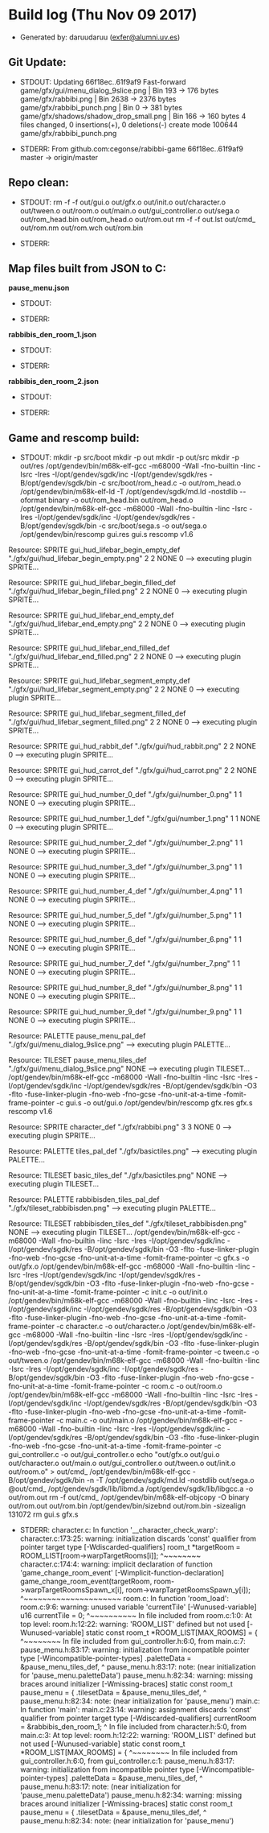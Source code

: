 # Build log (Thu Nov 09 2017)

* Generated by: daruudaruu (exfer@alumni.uv.es)

## Git Update:

* STDOUT:
Updating 66f18ec..61f9af9
Fast-forward
 game/gfx/gui/menu_dialog_9slice.png    | Bin 193 -> 176 bytes
 game/gfx/rabbibi.png                   | Bin 2638 -> 2376 bytes
 game/gfx/rabbibi_punch.png             | Bin 0 -> 381 bytes
 game/gfx/shadows/shadow_drop_small.png | Bin 166 -> 160 bytes
 4 files changed, 0 insertions(+), 0 deletions(-)
 create mode 100644 game/gfx/rabbibi_punch.png

* STDERR:
From github.com:cegonse/rabibbi-game
   66f18ec..61f9af9  master     -> origin/master

## Repo clean:

* STDOUT:
rm -f  -f out/gui.o out/gfx.o out/init.o out/character.o out/tween.o out/room.o out/main.o out/gui_controller.o out/sega.o out/rom_head.bin out/rom_head.o out/rom.out
rm -f  -f out.lst out/cmd_ out/rom.nm out/rom.wch out/rom.bin

* STDERR:

## Map files built from JSON to C:

**pause_menu.json**

* STDOUT:

* STDERR:

**rabbibis_den_room_1.json**

* STDOUT:

* STDERR:

**rabbibis_den_room_2.json**

* STDOUT:

* STDERR:

## Game and rescomp build:

* STDOUT:
mkdir -p src/boot
mkdir -p out
mkdir -p out/src
mkdir -p out/res
/opt/gendev/bin/m68k-elf-gcc  -m68000 -Wall -fno-builtin -Iinc -Isrc -Ires -I/opt/gendev/sgdk/inc -I/opt/gendev/sgdk/res -B/opt/gendev/sgdk/bin -c src/boot/rom_head.c -o out/rom_head.o
/opt/gendev/bin/m68k-elf-ld -T /opt/gendev/sgdk/md.ld -nostdlib --oformat binary -o out/rom_head.bin out/rom_head.o
/opt/gendev/bin/m68k-elf-gcc  -m68000 -Wall -fno-builtin -Iinc -Isrc -Ires -I/opt/gendev/sgdk/inc -I/opt/gendev/sgdk/res -B/opt/gendev/sgdk/bin -c src/boot/sega.s -o out/sega.o
/opt/gendev/bin/rescomp gui.res gui.s
rescomp v1.6

Resource: SPRITE gui_hud_lifebar_begin_empty_def "./gfx/gui/hud_lifebar_begin_empty.png" 2 2 NONE 0
--> executing plugin SPRITE...

Resource: SPRITE gui_hud_lifebar_begin_filled_def "./gfx/gui/hud_lifebar_begin_filled.png" 2 2 NONE 0
--> executing plugin SPRITE...

Resource: SPRITE gui_hud_lifebar_end_empty_def "./gfx/gui/hud_lifebar_end_empty.png" 2 2 NONE 0
--> executing plugin SPRITE...

Resource: SPRITE gui_hud_lifebar_end_filled_def "./gfx/gui/hud_lifebar_end_filled.png" 2 2 NONE 0
--> executing plugin SPRITE...

Resource: SPRITE gui_hud_lifebar_segment_empty_def "./gfx/gui/hud_lifebar_segment_empty.png" 2 2 NONE 0
--> executing plugin SPRITE...

Resource: SPRITE gui_hud_lifebar_segment_filled_def "./gfx/gui/hud_lifebar_segment_filled.png" 2 2 NONE 0
--> executing plugin SPRITE...

Resource: SPRITE gui_hud_rabbit_def "./gfx/gui/hud_rabbit.png" 2 2 NONE 0
--> executing plugin SPRITE...

Resource: SPRITE gui_hud_carrot_def "./gfx/gui/hud_carrot.png" 2 2 NONE 0
--> executing plugin SPRITE...

Resource: SPRITE gui_hud_number_0_def "./gfx/gui/number_0.png" 1 1 NONE 0
--> executing plugin SPRITE...

Resource: SPRITE gui_hud_number_1_def "./gfx/gui/number_1.png" 1 1 NONE 0
--> executing plugin SPRITE...

Resource: SPRITE gui_hud_number_2_def "./gfx/gui/number_2.png" 1 1 NONE 0
--> executing plugin SPRITE...

Resource: SPRITE gui_hud_number_3_def "./gfx/gui/number_3.png" 1 1 NONE 0
--> executing plugin SPRITE...

Resource: SPRITE gui_hud_number_4_def "./gfx/gui/number_4.png" 1 1 NONE 0
--> executing plugin SPRITE...

Resource: SPRITE gui_hud_number_5_def "./gfx/gui/number_5.png" 1 1 NONE 0
--> executing plugin SPRITE...

Resource: SPRITE gui_hud_number_6_def "./gfx/gui/number_6.png" 1 1 NONE 0
--> executing plugin SPRITE...

Resource: SPRITE gui_hud_number_7_def "./gfx/gui/number_7.png" 1 1 NONE 0
--> executing plugin SPRITE...

Resource: SPRITE gui_hud_number_8_def "./gfx/gui/number_8.png" 1 1 NONE 0
--> executing plugin SPRITE...

Resource: SPRITE gui_hud_number_9_def "./gfx/gui/number_9.png" 1 1 NONE 0
--> executing plugin SPRITE...

Resource: PALETTE pause_menu_pal_def "./gfx/gui/menu_dialog_9slice.png"
--> executing plugin PALETTE...

Resource: TILESET pause_menu_tiles_def "./gfx/gui/menu_dialog_9slice.png" NONE
--> executing plugin TILESET...
/opt/gendev/bin/m68k-elf-gcc  -m68000 -Wall -fno-builtin -Iinc -Isrc -Ires -I/opt/gendev/sgdk/inc -I/opt/gendev/sgdk/res -B/opt/gendev/sgdk/bin -O3 -flto -fuse-linker-plugin -fno-web -fno-gcse -fno-unit-at-a-time -fomit-frame-pointer -c gui.s -o out/gui.o
/opt/gendev/bin/rescomp gfx.res gfx.s
rescomp v1.6

Resource: SPRITE character_def "./gfx/rabbibi.png" 3 3 NONE 0
--> executing plugin SPRITE...

Resource: PALETTE tiles_pal_def "./gfx/basictiles.png"
--> executing plugin PALETTE...

Resource: TILESET basic_tiles_def "./gfx/basictiles.png" NONE
--> executing plugin TILESET...

Resource: PALETTE rabbibisden_tiles_pal_def "./gfx/tileset_rabbibisden.png"
--> executing plugin PALETTE...

Resource: TILESET rabbibisden_tiles_def "./gfx/tileset_rabbibisden.png" NONE
--> executing plugin TILESET...
/opt/gendev/bin/m68k-elf-gcc  -m68000 -Wall -fno-builtin -Iinc -Isrc -Ires -I/opt/gendev/sgdk/inc -I/opt/gendev/sgdk/res -B/opt/gendev/sgdk/bin -O3 -flto -fuse-linker-plugin -fno-web -fno-gcse -fno-unit-at-a-time -fomit-frame-pointer -c gfx.s -o out/gfx.o
/opt/gendev/bin/m68k-elf-gcc  -m68000 -Wall -fno-builtin -Iinc -Isrc -Ires -I/opt/gendev/sgdk/inc -I/opt/gendev/sgdk/res -B/opt/gendev/sgdk/bin -O3 -flto -fuse-linker-plugin -fno-web -fno-gcse -fno-unit-at-a-time -fomit-frame-pointer -c init.c -o out/init.o
/opt/gendev/bin/m68k-elf-gcc  -m68000 -Wall -fno-builtin -Iinc -Isrc -Ires -I/opt/gendev/sgdk/inc -I/opt/gendev/sgdk/res -B/opt/gendev/sgdk/bin -O3 -flto -fuse-linker-plugin -fno-web -fno-gcse -fno-unit-at-a-time -fomit-frame-pointer -c character.c -o out/character.o
/opt/gendev/bin/m68k-elf-gcc  -m68000 -Wall -fno-builtin -Iinc -Isrc -Ires -I/opt/gendev/sgdk/inc -I/opt/gendev/sgdk/res -B/opt/gendev/sgdk/bin -O3 -flto -fuse-linker-plugin -fno-web -fno-gcse -fno-unit-at-a-time -fomit-frame-pointer -c tween.c -o out/tween.o
/opt/gendev/bin/m68k-elf-gcc  -m68000 -Wall -fno-builtin -Iinc -Isrc -Ires -I/opt/gendev/sgdk/inc -I/opt/gendev/sgdk/res -B/opt/gendev/sgdk/bin -O3 -flto -fuse-linker-plugin -fno-web -fno-gcse -fno-unit-at-a-time -fomit-frame-pointer -c room.c -o out/room.o
/opt/gendev/bin/m68k-elf-gcc  -m68000 -Wall -fno-builtin -Iinc -Isrc -Ires -I/opt/gendev/sgdk/inc -I/opt/gendev/sgdk/res -B/opt/gendev/sgdk/bin -O3 -flto -fuse-linker-plugin -fno-web -fno-gcse -fno-unit-at-a-time -fomit-frame-pointer -c main.c -o out/main.o
/opt/gendev/bin/m68k-elf-gcc  -m68000 -Wall -fno-builtin -Iinc -Isrc -Ires -I/opt/gendev/sgdk/inc -I/opt/gendev/sgdk/res -B/opt/gendev/sgdk/bin -O3 -flto -fuse-linker-plugin -fno-web -fno-gcse -fno-unit-at-a-time -fomit-frame-pointer -c gui_controller.c -o out/gui_controller.o
echo "out/gfx.o out/gui.o out/character.o out/main.o out/gui_controller.o out/tween.o out/init.o out/room.o" > out/cmd_
/opt/gendev/bin/m68k-elf-gcc  -B/opt/gendev/sgdk/bin -n -T /opt/gendev/sgdk/md.ld -nostdlib out/sega.o @out/cmd_ /opt/gendev/sgdk/lib/libmd.a /opt/gendev/sgdk/lib/libgcc.a -o out/rom.out
rm -f  out/cmd_
/opt/gendev/bin/m68k-elf-objcopy  -O binary out/rom.out out/rom.bin
/opt/gendev/bin/sizebnd out/rom.bin -sizealign 131072
rm gui.s gfx.s

* STDERR:
character.c: In function '__character_check_warp':
character.c:173:25: warning: initialization discards 'const' qualifier from pointer target type [-Wdiscarded-qualifiers]
    room_t *targetRoom = ROOM_LIST[room->warpTargetRooms[i]];
                         ^~~~~~~~~
character.c:174:4: warning: implicit declaration of function 'game_change_room_event' [-Wimplicit-function-declaration]
    game_change_room_event(targetRoom, room->warpTargetRoomsSpawn_x[i], room->warpTargetRoomsSpawn_y[i]);
    ^~~~~~~~~~~~~~~~~~~~~~
room.c: In function 'room_load':
room.c:9:6: warning: unused variable 'currentTile' [-Wunused-variable]
  u16 currentTile = 0;
      ^~~~~~~~~~~
In file included from room.c:1:0:
At top level:
room.h:12:22: warning: 'ROOM_LIST' defined but not used [-Wunused-variable]
 static const room_t *ROOM_LIST[MAX_ROOMS] = {
                      ^~~~~~~~~
In file included from gui_controller.h:6:0,
                 from main.c:7:
pause_menu.h:83:17: warning: initialization from incompatible pointer type [-Wincompatible-pointer-types]
  .paletteData = &pause_menu_tiles_def,
                 ^
pause_menu.h:83:17: note: (near initialization for 'pause_menu.paletteData')
pause_menu.h:82:34: warning: missing braces around initializer [-Wmissing-braces]
 static const room_t pause_menu = { .tilesetData = &pause_menu_tiles_def,
                                  ^
pause_menu.h:82:34: note: (near initialization for 'pause_menu')
main.c: In function 'main':
main.c:23:14: warning: assignment discards 'const' qualifier from pointer target type [-Wdiscarded-qualifiers]
  currentRoom = &rabbibis_den_room_1;
              ^
In file included from character.h:5:0,
                 from main.c:3:
At top level:
room.h:12:22: warning: 'ROOM_LIST' defined but not used [-Wunused-variable]
 static const room_t *ROOM_LIST[MAX_ROOMS] = {
                      ^~~~~~~~~
In file included from gui_controller.h:6:0,
                 from gui_controller.c:1:
pause_menu.h:83:17: warning: initialization from incompatible pointer type [-Wincompatible-pointer-types]
  .paletteData = &pause_menu_tiles_def,
                 ^
pause_menu.h:83:17: note: (near initialization for 'pause_menu.paletteData')
pause_menu.h:82:34: warning: missing braces around initializer [-Wmissing-braces]
 static const room_t pause_menu = { .tilesetData = &pause_menu_tiles_def,
                                  ^
pause_menu.h:82:34: note: (near initialization for 'pause_menu')

